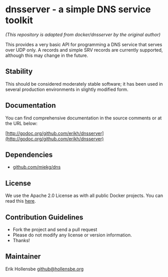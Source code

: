 # dnsserver - a simple DNS service toolkit

_(This repository is adapted from docker/dnsserver by the original author)_

This provides a very basic API for programming a DNS service that serves over
UDP only. A records and simple SRV records are currently supported, although
this may change in the future.

## Stability

This should be considered moderately stable software; it has been used in
several production environments in slightly modified form.

## Documentation

You can find comprehensive documentation in the source comments or at the URL below:

[http://godoc.org/github.com/erikh/dnsserver](http://godoc.org/github.com/erikh/dnsserver)

## Dependencies

- [github.com/miekg/dns](https://github.com/miekg/dns)

## License

We use the Apache 2.0 License as with all public Docker projects. You can read
this [here](https://github.com/docker/dnsserver/blob/master/LICENSE).

## Contribution Guidelines

- Fork the project and send a pull request
- Please do not modify any license or version information.
- Thanks!

## Maintainer

Erik Hollensbe <github@hollensbe.org>

